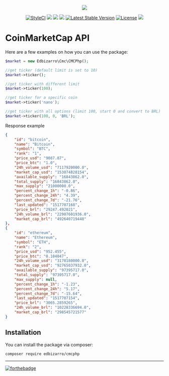 <p align="center">
  <img src="https://s2.coinmarketcap.com/generated/sparklines/web/7d/usd/1567.png">
</p>
<p align="center">
  <a href="https://styleci.io/repos/120142568"><img src="https://styleci.io/repos/120142568/shield?branch=master" alt="StyleCI"></a>  
  <a href="https://codeclimate.com/github/edbizarro/cmcphp/maintainability"><img src="https://api.codeclimate.com/v1/badges/525a9095e13a59c1145e/maintainability" /></a>
<a href="https://app.fossa.io/projects/git%2Bgithub.com%2Fedbizarro%2Fcmcphp?ref=badge_shield" alt="FOSSA Status"><img src="https://app.fossa.io/api/projects/git%2Bgithub.com%2Fedbizarro%2Fcmcphp.svg?type=shield"/></a>
  <a class="badge-align" href="https://www.codacy.com/app/edbizarro/cmcphp?utm_source=github.com&amp;utm_medium=referral&amp;utm_content=edbizarro/cmcphp&amp;utm_campaign=Badge_Grade"><img src="https://api.codacy.com/project/badge/Grade/1076ec55e5e74fa4ac769371d0fbae78"/></a>
  <a href="https://packagist.org/packages/edbizarro/cmcphp"><img src="https://poser.pugx.org/edbizarro/cmcphp/v/stable.svg" alt="Latest Stable Version"></a>
  <a href="https://packagist.org/packages/edbizarro/cmcphp"><img src="https://poser.pugx.org/edbizarro/cmcphp/license.svg" alt="License"></a>
  <a href="https://app.fossa.io/projects/git%2Bgithub.com%2Fedbizarro%2Fcmcphp?ref=badge_small" alt="FOSSA Status"><img src="https://app.fossa.io/api/projects/git%2Bgithub.com%2Fedbizarro%2Fcmcphp.svg?type=small"/></a>
</p>

<p align="center">
  <h1>CoinMarketCap API</h1> 
</p>


Here are a few examples on how you can use the package:

```php
$market = new Edbizarro\Cmc\CMCPhp();

//get ticker (default limit is set to 10)
$market->ticker();

//get ticker with different limit
$market->ticker(100);

//get ticker for a specific coin
$market->ticker('nano');

//get ticker with all options (limit 100, start 0 and convert to BRL)
$market->ticker(100, 0, 'BRL');
```

Response example

```json
{                                                                                                                                                                                      
    "id": "bitcoin",                                                                                                                                                                   
    "name": "Bitcoin",                                                                                                                                                                 
    "symbol": "BTC",                                                                                                                                                                   
    "rank": "1",                                                                                                                                                                       
    "price_usd": "9087.87",                                                                                                                                                            
    "price_btc": "1.0",                                                                                                                                                                
    "24h_volume_usd": "7117920000.0",                                                                                                                                                  
    "market_cap_usd": "153074828154",                                                                                                                                                  
    "available_supply": "16843862.0",                                                                                                                                                  
    "total_supply": "16843862.0",                                                                                                                                                      
    "max_supply": "21000000.0",                                                                                                                                                        
    "percent_change_1h": "-0.86",                                                                                                                                                      
    "percent_change_24h": "4.39",                                                                                                                                                      
    "percent_change_7d": "-21.76",                                                                                                                                                     
    "last_updated": "1517707168",                                                                                                                                                      
    "price_brl": "29247.492021",                                                                                                                                                       
    "24h_volume_brl": "22907601936.0",                                                                                                                                                 
    "market_cap_brl": "492640719448"                                                                                                                                                   
},                                                                                                                                                                                     
{                                                                                                                                                                                      
    "id": "ethereum",                                                                                                                                                                  
    "name": "Ethereum",                                                                                                                                                                
    "symbol": "ETH",                                                                                                                                                                   
    "rank": "2",                                                                                                                                                                       
    "price_usd": "952.455",
    "price_btc": "0.104047",
    "24h_volume_usd": "3178180000.0",
    "market_cap_usd": "92765037932.0",
    "available_supply": "97395717.0",
    "total_supply": "97395717.0",
    "max_supply": null,
    "percent_change_1h": "-1.23",
    "percent_change_24h": "5.17",
    "percent_change_7d": "-15.64",
    "last_updated": "1517707154",
    "price_brl": "3065.2859265",
    "24h_volume_brl": "10228336694.0",
    "market_cap_brl": "298545721577"
}

```

## Installation

You can install the package via composer:

``` bash
composer require edbizarro/cmcphp
```

---

[![forthebadge](http://forthebadge.com/images/badges/contains-cat-gifs.svg)](http://forthebadge.com)
